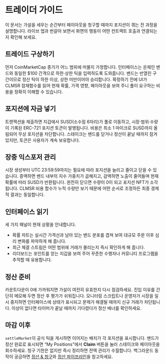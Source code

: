 # 트레이더 가이드

이 문서는 가설을 세우는 순간부터 페이아웃을 청구할 때까지 포지션이 겪는 전 과정을 설명합니다. 라이브 앱과 번갈아 보면서 화면의 행동이 어떤 컨트랙트 호출과 연결되는지 확인해 보세요.

## 트레이드 구상하기

먼저 CoinMarketCap 종가가 어느 범위에 머물지 가정합니다. 인터페이스는 온체인 밴드와 동일한 $100 간격으로 하한·상한 틱을 입력하도록 도와줍니다. 밴드는 반열린 구간이므로 정산 틱이 하한 이상, 상한 미만이어야 승리합니다. 확정하기 전에 UI가 CLMSR 잠재함수를 읽어 현재 확률, 가격 영향, 페이아웃을 보여 주니 풀이 요구하는 비용을 정확히 이해할 수 있습니다.

## 포지션에 자금 넣기

트랜잭션을 제출하면 지갑에서 SUSD(소수점 6자리)가 풀로 이동하고, 시장·범위·수량이 기록된 ERC-721 포지션 토큰이 발행됩니다. 비용은 최소 1 마이크로 SUSD까지 올림되어 무상 포지션을 차단합니다. 스테이크는 밴드를 닫거나 정산이 끝날 때까지 잠겨 있지만, 토큰은 사용자가 계속 보유합니다.

## 장중 익스포저 관리

시장 생성부터 UTC 23:59:59까지는 필요에 따라 포지션을 늘리고 줄이고 닫을 수 있습니다. 증액하면 밴드 내부의 지수 가중치가 곱해지고, 감액하면 노출이 줄어들며 현재 확률에 따라 SUSD가 반환됩니다. 완전히 닫으면 수량이 0이 되고 포지션 NFT가 소각됩니다. CLMSR 비용 함수가 누적 수량만 보기 때문에 어떤 순서로 조정하든 최종 경제적 결과는 동일합니다.

## 인터페이스 읽기

세 가지 패널이 현재 상황을 안내합니다.
- 확률 차트는 실시간 가격선과 남아 있는 밴드 분포를 겹쳐 보여 대규모 주문 이후 심리 변화를 파악하게 해 줍니다.
- 최근 체결 스트림은 어떤 범위에 거래가 몰리는지 즉시 확인하게 해 줍니다.
- 리더보드는 포인트를 얻는 지갑을 보여 주어 꾸준한 수행자나 커뮤니티 프로그램을 추적할 때 유용합니다.

## 정산 준비

카운트다운이 0에 가까워지면 가설이 여전히 유효한지 다시 점검하세요. 진입 이유를 간단히 메모해 두면 정산 후 평가가 쉬워집니다. 모니터링 스크립트나 운영자가 시장을 일시 중지하면 인터페이스에 상태가 표시되고 문제가 해결될 때까지 신규 거래가 차단됩니다. 이상이 없다면 타이머가 끝날 때까지 기다렸다가 정산 배너를 확인하세요.

## 마감 이후

`settleMarket`이 공식 틱을 게시하면 이어지는 배치가 각 포지션을 표시합니다. 밴드가 정산 완료로 표시되면 “My Positions”에서 **Claim** 버튼을 눌러 스테이크와 페이아웃을 회수하세요. 청구 기한은 없지만 즉시 정리하면 잔액 관리가 수월합니다. 백그라운드 동작이 궁금하면 [정산 & 청구](./settlement.md)와 [정산 파이프라인](../market/settlement-pipeline.md)을 참고하세요.

